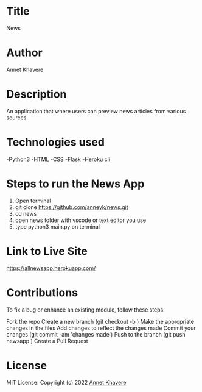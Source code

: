 # Title
News
# Author
Annet Khavere
# Description
An application that where users can preview news articles from various sources.
# Technologies used
-Python3
-HTML
-CSS
-Flask
-Heroku cli
# Steps to run the News App
1. Open terminal
2. git clone https://github.com/anneyk/news.git
3. cd news
4. open news folder with vscode or text editor you use
5. type python3 main.py on terminal
# Link to Live Site
https://allnewsapp.herokuapp.com/
# Contributions
To fix a bug or enhance an existing module, follow these steps:

Fork the repo
Create a new branch (git checkout -b <branchname>)
Make the appropriate changes in the files
Add changes to reflect the changes made
Commit your changes (git commit -am 'changes made')
Push to the branch (git push newsapp <branchname>)
Create a Pull Request
# License
MIT License:
Copyright (c) 2022
  <a href="https://github.com/anneyk">Annet Khavere</a>

